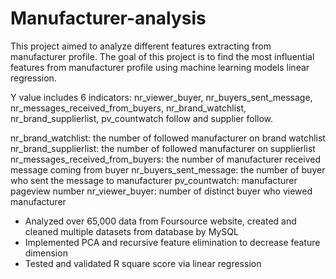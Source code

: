 # Manufacturer-analysis

This project aimed to analyze different features extracting from manufacturer profile. The goal of this project is to find the most influential features from manufacturer profile using machine learning models linear regression.

Y value includes 6 indicators: nr_viewer_buyer, nr_buyers_sent_message, nr_messages_received_from_buyers, nr_brand_watchlist, nr_brand_supplierlist, pv_countwatch follow and supplier follow.

nr_brand_watchlist: the number of followed manufacturer on brand watchlist
nr_brand_supplierlist: the number of followed manufacturer on supplierlist
nr_messages_received_from_buyers: the number of manufacturer received message coming from buyer
nr_buyers_sent_message: the number of buyer who sent the message to manufacturer
pv_countwatch: manufacturer pageview number
nr_viewer_buyer: number of distinct buyer who viewed manufacturer


- Analyzed over 65,000 data from Foursource website, created and cleaned multiple datasets from database by MySQL
- Implemented PCA and recursive feature elimination to decrease feature dimension
- Tested and validated R square score via linear regression

